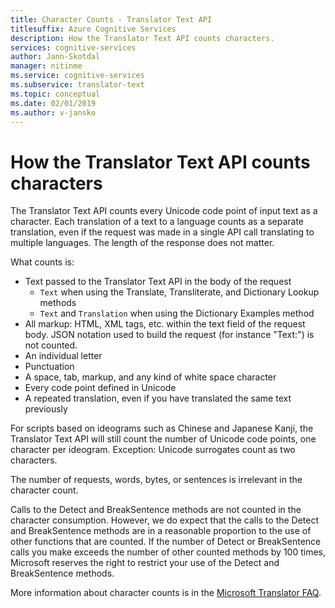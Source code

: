 ```yaml
---
title: Character Counts - Translator Text API
titlesuffix: Azure Cognitive Services
description: How the Translator Text API counts characters.
services: cognitive-services
author: Jann-Skotdal
manager: nitinme
ms.service: cognitive-services
ms.subservice: translator-text
ms.topic: conceptual
ms.date: 02/01/2019
ms.author: v-jansko
---
```


# How the Translator Text API counts characters

The Translator Text API counts every Unicode code point of input text as a character. Each translation of a text to a language counts as a separate translation, even if the request was made in a single API call translating to multiple languages. The length of the response does not matter.

What counts is:

* Text passed to the Translator Text API in the body of the request
   * `Text` when using the Translate, Transliterate, and Dictionary Lookup methods
   * `Text` and `Translation` when using the Dictionary Examples method
* All markup: HTML, XML tags, etc. within the text field of the request body. JSON notation used to build the request (for instance "Text:") is not counted.
* An individual letter
* Punctuation
* A space, tab, markup, and any kind of white space character
* Every code point defined in Unicode
* A repeated translation, even if you have translated the same text previously

For scripts based on ideograms such as Chinese and Japanese Kanji, the Translator Text API will still count the number of Unicode code points, one character per ideogram. Exception: Unicode surrogates count as two characters.

The number of requests, words, bytes, or sentences is irrelevant in the character count. 

Calls to the Detect and BreakSentence methods are not counted in the character consumption. However, we do expect that the calls to the Detect and BreakSentence methods are in a reasonable proportion to the use of other functions that are counted. If the number of Detect or BreakSentence calls you make exceeds the number of other counted methods by 100 times, Microsoft reserves the right to restrict your use of the Detect and BreakSentence methods.


More information about character counts is in the [Microsoft Translator FAQ](https://www.microsoft.com/en-us/translator/faq.aspx).
